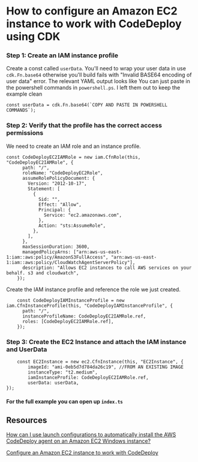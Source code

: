 # How to configure an Amazon EC2 instance to work with CodeDeploy using CDK

### Step 1: Create an IAM instance profile

Create a const called `userData`. You'll need to wrap your user data in use `cdk.Fn.base64` otherwise you'll build fails with "Invalid BASE64 encoding of user data" error. The relevant YAML output looks like
You can just paste in the powershell commands in `powershell.ps`. I left them out to keep the example clean

```
const userData = cdk.Fn.base64(`COPY AND PASTE IN POWERSHELL COMMANDS`);
```

### Step 2: Verify that the profile has the correct access permissions

We need to create an IAM role and an instance profile.

```
const CodeDeployEC2IAMRole = new iam.CfnRole(this, "CodeDeployEC2IAMRole", {
      path: "/",
      roleName: "CodeDeployEC2Role",
      assumeRolePolicyDocument: {
        Version: "2012-10-17",
        Statement: [
          {
            Sid: "",
            Effect: "Allow",
            Principal: {
              Service: "ec2.amazonaws.com",
            },
            Action: "sts:AssumeRole",
          },
        ],
      },
      maxSessionDuration: 3600,
      managedPolicyArns: ["arn:aws-us-east-1:iam::aws:policy/AmazonS3FullAccess", "arn:aws-us-east-1:iam::aws:policy/CloudWatchAgentServerPolicy"],
      description: "Allows EC2 instances to call AWS services on your behalf. s3 and cloudwatch",
    });
```

Create the IAM instance profile and reference the role we just created.

```
    const CodeDeployIAMInstanceProfile = new iam.CfnInstanceProfile(this, "CodeDeployIAMInstanceProfile", {
      path: "/",
      instanceProfileName: CodeDeployEC2IAMRole.ref,
      roles: [CodeDeployEC2IAMRole.ref],
    });

```

### Step 3: Create the EC2 Instance and attach the IAM instance and UserData

```
    const EC2Instance = new ec2.CfnInstance(this, "EC2Instance", {
        imageId: "ami-0eb5d7d784da26c19", //FROM AN EXISTING IMAGE
        instanceType: "t2.medium",
        iamInstanceProfile: CodeDeployEC2IAMRole.ref,
        userData: userData,
});
```

#### For the full example you can open up `index.ts`

## Resources

[How can I use launch configurations to automatically install the AWS CodeDeploy agent on an Amazon EC2 Windows instance?](https://aws.amazon.com/premiumsupport/knowledge-center/codedeploy-launch-config-windows/)

[Configure an Amazon EC2 instance to work with CodeDeploy](https://docs.aws.amazon.com/codedeploy/latest/userguide/instances-ec2-configure.html)

